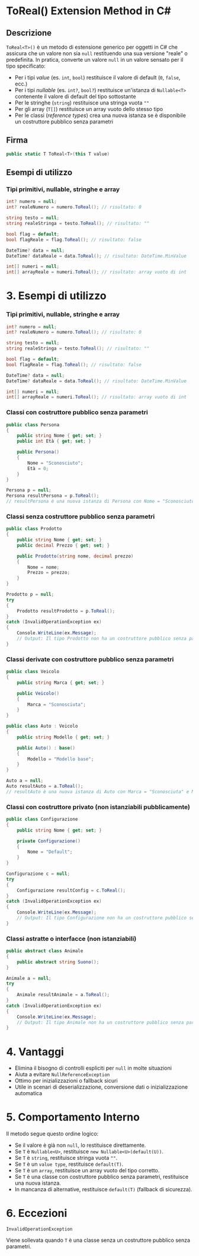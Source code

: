 # ToReal<T>() Extension Method in C#

## Descrizione

`ToReal<T>()` è un metodo di estensione generico per oggetti in C# che assicura che un valore non sia `null` restituendo una sua versione "reale" o predefinita. In pratica, converte un valore `null` in un valore sensato per il tipo specificato:

- Per i tipi *value* (es. `int`, `bool`) restituisce il valore di default (`0`, `false`, ecc.)
- Per i tipi *nullable* (es. `int?`, `bool?`) restituisce un'istanza di `Nullable<T>` contenente il valore di default del tipo sottostante
- Per le stringhe (`string`) restituisce una stringa vuota `""`
- Per gli array (`T[]`) restituisce un array vuoto dello stesso tipo
- Per le classi (*reference types*) crea una nuova istanza se è disponibile un costruttore pubblico senza parametri

## Firma

```csharp
public static T ToReal<T>(this T value)
```

## Esempi di utilizzo

### Tipi primitivi, nullable, stringhe e array

```csharp
int? numero = null;
int? realeNumero = numero.ToReal(); // risultato: 0

string testo = null;
string realeStringa = testo.ToReal(); // risultato: ""

bool flag = default;
bool flagReale = flag.ToReal(); // risultato: false

DateTime? data = null;
DateTime? dataReale = data.ToReal(); // risultato: DateTime.MinValue

int[] numeri = null;
int[] arrayReale = numeri.ToReal(); // risultato: array vuoto di int
```

# 3. Esempi di utilizzo

### Tipi primitivi, nullable, stringhe e array

```csharp
int? numero = null;
int? realeNumero = numero.ToReal(); // risultato: 0

string testo = null;
string realeStringa = testo.ToReal(); // risultato: ""

bool flag = default;
bool flagReale = flag.ToReal(); // risultato: false

DateTime? data = null;
DateTime? dataReale = data.ToReal(); // risultato: DateTime.MinValue

int[] numeri = null;
int[] arrayReale = numeri.ToReal(); // risultato: array vuoto di int
```

### Classi con costruttore pubblico senza parametri

```csharp
public class Persona
{
    public string Nome { get; set; }
    public int Età { get; set; }

    public Persona()
    {
        Nome = "Sconosciuto";
        Età = 0;
    }
}

Persona p = null;
Persona resultPersona = p.ToReal();
// resultPersona è una nuova istanza di Persona con Nome = "Sconosciuto" e Età = 0
```

### Classi senza costruttore pubblico senza parametri

```csharp
public class Prodotto
{
    public string Nome { get; set; }
    public decimal Prezzo { get; set; }

    public Prodotto(string nome, decimal prezzo)
    {
        Nome = nome;
        Prezzo = prezzo;
    }
}

Prodotto p = null;
try
{
    Prodotto resultProdotto = p.ToReal();
}
catch (InvalidOperationException ex)
{
    Console.WriteLine(ex.Message);
    // Output: Il tipo Prodotto non ha un costruttore pubblico senza parametri.
}
```

### Classi derivate con costruttore pubblico senza parametri

```csharp
public class Veicolo
{
    public string Marca { get; set; }

    public Veicolo()
    {
        Marca = "Sconosciuta";
    }
}

public class Auto : Veicolo
{
    public string Modello { get; set; }

    public Auto() : base()
    {
        Modello = "Modello base";
    }
}

Auto a = null;
Auto resultAuto = a.ToReal();
// resultAuto è una nuova istanza di Auto con Marca = "Sconosciuta" e Modello = "Modello base"
```

### Classi con costruttore privato (non istanziabili pubblicamente)

```csharp
public class Configurazione
{
    public string Nome { get; set; }

    private Configurazione()
    {
        Nome = "Default";
    }
}

Configurazione c = null;
try
{
    Configurazione resultConfig = c.ToReal();
}
catch (InvalidOperationException ex)
{
    Console.WriteLine(ex.Message);
    // Output: Il tipo Configurazione non ha un costruttore pubblico senza parametri.
}
```

### Classi astratte o interfacce (non istanziabili)

```csharp
public abstract class Animale
{
    public abstract string Suono();
}

Animale a = null;
try
{
    Animale resultAnimale = a.ToReal();
}
catch (InvalidOperationException ex)
{
    Console.WriteLine(ex.Message);
    // Output: Il tipo Animale non ha un costruttore pubblico senza parametri.
}
```

# 4. Vantaggi

- Elimina il bisogno di controlli espliciti per `null` in molte situazioni
- Aiuta a evitare `NullReferenceException`
- Ottimo per inizializzazioni o fallback sicuri
- Utile in scenari di deserializzazione, conversione dati o inizializzazione automatica

# 5. Comportamento Interno

Il metodo segue questo ordine logico:

- Se il valore è già non `null`, lo restituisce direttamente.
- Se `T` è `Nullable<U>`, restituisce `new Nullable<U>(default(U))`.
- Se `T` è `string`, restituisce stringa vuota `""`.
- Se `T` è un `value type`, restituisce `default(T)`.
- Se `T` è un `array`, restituisce un array vuoto del tipo corretto.
- Se `T` è una classe con costruttore pubblico senza parametri, restituisce una nuova istanza.
- In mancanza di alternative, restituisce `default(T)` (fallback di sicurezza).

# 6. Eccezioni

`InvalidOperationException`

Viene sollevata quando `T` è una classe senza un costruttore pubblico senza parametri.